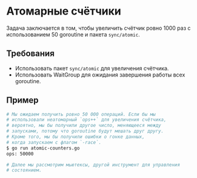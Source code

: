 # Атомарные счётчики

Задача заключается в том, чтобы увеличить счётчик ровно 1000 раз с использованием 50 goroutine и пакета `sync/atomic`.

## Требования

- Использовать пакет `sync/atomic` для увеличения счётчика.
- Использовать WaitGroup для ожидания завершения работы всех goroutine.

## Пример

```sh
# Мы ожидаем получить ровно 50 000 операций. Если бы мы
# использовали неатомарный `ops++` для увеличения счётчика,
# вероятно, мы бы получили другое число, меняющееся между
# запусками, потому что goroutine будут мешать друг другу.
# Кроме того, мы бы получили ошибки о гонке данных,
# когда запускаем с флагом `-race`.
$ go run atomic-counters.go
ops: 50000

# Далее мы рассмотрим мьютексы, другой инструмент для управления
# состоянием.
```
